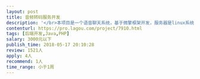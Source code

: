 ```yaml
---                
layout: post       
title: 音频转码服务开发           
description: '</br>本项目是一个语音聊天系统，基于微擎框架开发，服务器是linux系统配有wdcp面板，目前已经利用ffmpeg实现了amr转mp3功能，但是微信接口获取的amr音频质量不好，所以需要将微信接口获取的speex音频文件转码成mp3，并传入系统，利用java或者ffmpeg实现都可以。</br>'     
contenturl: https://pro.lagou.com/project/7910.html      
tags: [后端开发,Java,PHP]            
salary: 3000元以下          
publish_time: 2018-05-17 20:10:28         
review: 1521人                   
apply: 4人                   
recommend: 1人                   
time_range: 小于1周              
---                 
```

